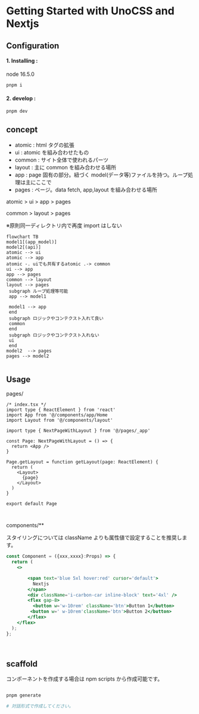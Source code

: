 # Getting Started with UnoCSS and Nextjs

## Configuration

#### 1. Installing :

node 16.5.0

```bash
pnpm i
```

#### 2. develop :

```bash
pnpm dev
```

## concept

- atomic : html タグの拡張
- ui : atomic を組み合わせたもの
- common : サイト全体で使われるパーツ
- layout : 主に common を組み合わせる場所
- app : page 固有の部分。紐づく model(データ等)ファイルを持つ。ループ処理は主にここで
- pages : ページ。data fetch, app,layout を組み合わせる場所

atomic > ui > app > pages

common > layout > pages

※原則同一ディレクトリ内で再度 import はしない

```mermaid
flowchart TB
model1[(app_model)]
model2[(api)]
atomic --> ui
atomic --> app
atomic -. uiでも共有するatomic .-> common
ui --> app
app --> pages
common --> layout
layout --> pages
 subgraph ループ処理等可能
 app --> model1

 model1 --> app
 end
 subgraph ロジックやコンテクスト入れて良い
 common
 end
 subgraph ロジックやコンテクスト入れない
 ui
 end
model2  --> pages
pages --> model2


```

## Usage

pages/

```tsx
/* index.tsx */
import type { ReactElement } from 'react'
import App from '@/components/app/Home
import Layout from '@/components/layout'

import type { NextPageWithLayout } from '@/pages/_app'

const Page: NextPageWithLayout = () => {
  return <App />
}

Page.getLayout = function getLayout(page: ReactElement) {
  return (
    <Layout>
      {page}
    </Layout>
  )
}

export default Page



```

components/\*\*

スタイリングについては className よりも属性値で設定することを推奨します。

```jsx
const Component = ({xxx,xxxx}:Props) => {
  return (
    <>

        <span text='blue 5xl hover:red' cursor='default'>
          Nextjs
        </span>
        <div className='i-carbon-car inline-block' text='4xl' />
        <flex gap-8>
          <button w='w-10rem' className='btn'>Button 1</button>
         <button w=' w-10rem'className='btn'>Button 2</button>
        </flex>
    </flex>
  );
};
```

<br>

## scaffold

コンポーネントを作成する場合は npm scripts から作成可能です。

```bash

pnpm generate

# 対話形式で作成してください。

```
